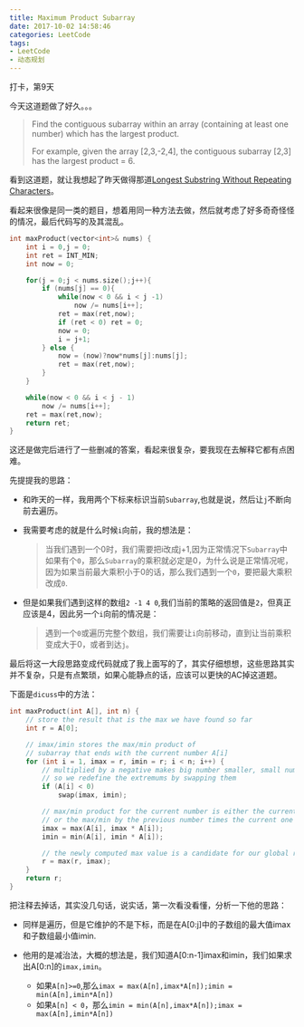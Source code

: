```yaml
---
title: Maximum Product Subarray
date: 2017-10-02 14:58:46
categories: LeetCode
tags:
- LeetCode
- 动态规划
---
```


打卡，第9天

今天这道题做了好久。。。

> Find the contiguous subarray within an array (containing at least one number) which has the largest product.
> 
> For example, given the array [2,3,-2,4],
> the contiguous subarray [2,3] has the largest product = 6.

看到这道题，就让我想起了昨天做得那道[Longest Substring Without Repeating Characters](https://wuxiaobai24.github.io/2017/10/01/LongestSubstringWithoutRepeatingCharacters/)。

看起来很像是同一类的题目，想着用同一种方法去做，然后就考虑了好多奇奇怪怪的情况，最后代码写的及其混乱。

```c++
int maxProduct(vector<int>& nums) {
    int i = 0,j = 0;
    int ret = INT_MIN;
    int now = 0;

    for(j = 0;j < nums.size();j++){
        if (nums[j] == 0){
            while(now < 0 && i < j -1)
                now /= nums[i++];
            ret = max(ret,now);
            if (ret < 0) ret = 0;
            now = 0;
            i = j+1;
        } else {
            now = (now)?now*nums[j]:nums[j];
            ret = max(ret,now);
        }
    }

    while(now < 0 && i < j - 1)
        now /= nums[i++];
    ret = max(ret,now);
    return ret;
}
```

这还是做完后进行了一些删减的答案，看起来很复杂，要我现在去解释它都有点困难。

先提提我的思路：

- 和昨天的一样，我用两个下标来标识当前`Subarray`,也就是说，然后让`j`不断向前去遍历。

- 我需要考虑的就是什么时候`i`向前，我的想法是：

    > 当我们遇到一个0时，我们需要把i改成j+1,因为正常情况下`Subarray`中如果有个`0`，那么`Subarray`的乘积就必定是0，为什么说是正常情况呢，因为如果当前最大乘积小于0的话，那么我们遇到一个`0`，要把最大乘积改成`0`.

- 但是如果我们遇到这样的数组`2 -1 4 0`,我们当前的策略的返回值是`2`，但真正应该是4，因此另一个`i`向前的情况是：

    > 遇到一个`0`或遍历完整个数组，我们需要让`i`向前移动，直到让当前乘积变成大于0，或者到达`j`。

最后将这一大段思路变成代码就成了我上面写的了，其实仔细想想，这些思路其实并不复杂，只是有点繁琐，如果心能静点的话，应该可以更快的AC掉这道题。

下面是`dicuss`中的方法：

```c++
int maxProduct(int A[], int n) {
    // store the result that is the max we have found so far
    int r = A[0];

    // imax/imin stores the max/min product of
    // subarray that ends with the current number A[i]
    for (int i = 1, imax = r, imin = r; i < n; i++) {
        // multiplied by a negative makes big number smaller, small number bigger
        // so we redefine the extremums by swapping them
        if (A[i] < 0)
            swap(imax, imin);

        // max/min product for the current number is either the current number itself
        // or the max/min by the previous number times the current one
        imax = max(A[i], imax * A[i]);
        imin = min(A[i], imin * A[i]);

        // the newly computed max value is a candidate for our global result
        r = max(r, imax);
    }
    return r;
}
```

把注释去掉话，其实没几句话，说实话，第一次看没看懂，分析一下他的思路：

- 同样是遍历，但是它维护的不是下标，而是在A[0:j]中的子数组的最大值imax和子数组最小值imin.

- 他用的是减治法，大概的想法是，我们知道A[0:n-1]imax和imin，我们如果求出A[0:n]的`imax,imin`。

    - 如果`A[n]>=0`,那么`imax = max(A[n],imax*A[n]);imin = min(A[n],imin*A[n])`
    - 如果`A[n] < 0`，那么`imin = min(A[n],imax*A[n]);imax = max(A[n],imin*A[n])`
